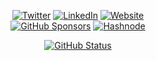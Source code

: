 <div align="center">
  <p>
<a href="https://twitter.com/spadeofchase" target="_blank"><img alt="Twitter" src="https://img.shields.io/badge/Twitter-1DA1F2?style=for-the-badge&logo=twitter&logoColor=white"/></a>
<a href="https://linkedin.com/in/zer0szn"><img alt="LinkedIn" src="https://img.shields.io/badge/LinkedIn-0077B5?style=for-the-badge&logo=linkedin&logoColor=white"/></a>
<a href="https://www.geniuskingsley.dev"><img alt="Website" src="https://img.shields.io/badge/Website-000000?style=for-the-badge&logo=google-chrome&logoColor=white"/></a></br>
<a href="https://github.com/sponsors/spadechaser"><img alt="GitHub Sponsors" src="https://img.shields.io/badge/GitHub_Sponsors-EA4AAA?style=for-the-badge&logo=github-sponsors&logoColor=white"/></a>
<a href="https://hashnode.com/@Spadechaser"><img alt="Hashnode" src="https://img.shields.io/badge/Hashnode-2962FF?style=for-the-badge&logo=hashnode&logoColor=white"/></a>
</p>
<a href="https://github.com/spadechaser"><img alt="GitHub Status" src="https://github-readme-stats.vercel.app/api?username=spadechaser&hide=contribs&show_icons=true&include_all_commits=true&count_private=true"/></a>

</div>
